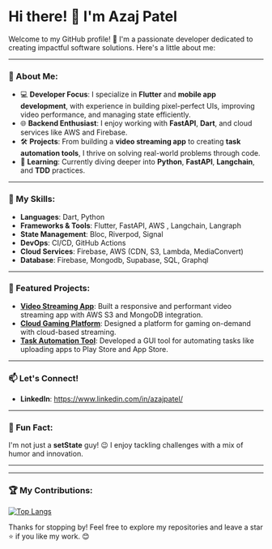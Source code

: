 # Hi there! 👋 I'm Azaj Patel

Welcome to my GitHub profile! 🚀 I'm a passionate developer dedicated to creating impactful software solutions. Here's a little about me:

---

### 🌟 About Me:
- 💻 **Developer Focus**: I specialize in **Flutter** and **mobile app development**, with experience in building pixel-perfect UIs, improving video performance, and managing state efficiently.
- 🌐 **Backend Enthusiast**: I enjoy working with **FastAPI**, **Dart**, and cloud services like AWS and Firebase.
- 🛠️ **Projects**: From building a **video streaming app** to creating **task automation tools**, I thrive on solving real-world problems through code.
- 🎯 **Learning**: Currently diving deeper into **Python**, **FastAPI**, **Langchain**, and **TDD** practices.

---

### 🚀 My Skills:
- **Languages**: Dart, Python
- **Frameworks & Tools**: Flutter, FastAPI, AWS , Langchain, Langraph 
- **State Management**: Bloc, Riverpod, Signal
- **DevOps**: CI/CD, GitHub Actions
- **Cloud Services**: Firebase, AWS (CDN, S3, Lambda, MediaConvert)
- **Database**: Firebase, Mongodb, Supabase, SQL, Graphql

---

### 🌟 Featured Projects:
- **[Video Streaming App](#)**: Built a responsive and performant video streaming app with AWS S3 and MongoDB integration.
- **[Cloud Gaming Platform](#)**: Designed a platform for gaming on-demand with cloud-based streaming.
- **[Task Automation Tool](#)**: Developed a GUI tool for automating tasks like uploading apps to Play Store and App Store.

---

### 📫 Let's Connect!
- **LinkedIn**: https://www.linkedin.com/in/azajpatel/


---

### 🌱 Fun Fact:
I'm not just a **setState** guy! 😉 I enjoy tackling challenges with a mix of humor and innovation.

---


---

### 🏆 My Contributions:
[![Top Langs](https://github-readme-stats.vercel.app/api/top-langs/?username=azaj01&layout=compact&theme=radical)](https://github.com/azaj01)

Thanks for stopping by! Feel free to explore my repositories and leave a star ⭐ if you like my work. 😊
